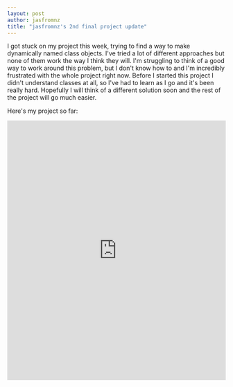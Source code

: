 ```yaml
---
layout: post
author: jasfromnz
title: "jasfromnz's 2nd final project update"
---
```


I got stuck on my project this week, trying to find a way to make dynamically named class objects. I've tried a lot of different approaches but none of them work the way I think they will. I'm struggling to think of a good way to work around this problem, but I don't know how to and I'm incredibly frustrated with the whole project right now. Before I started this project I didn't understand classes at all, so I've had to learn as I go and it's been really hard. Hopefully I will think of a different solution soon and the rest of the project will go much easier.

Here's my project so far:
<iframe src="https://trinket.io/embed/python/2d10508a8d" width="100%" height="600" frameborder="0" marginwidth="0" marginheight="0" allowfullscreen></iframe>
